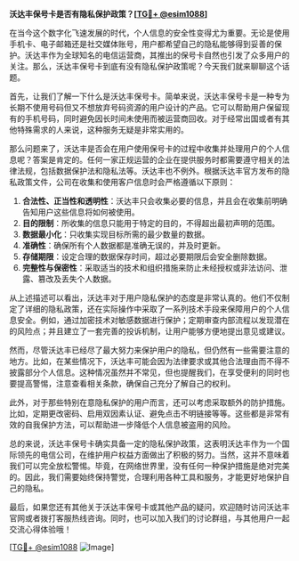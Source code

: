 **沃达丰保号卡是否有隐私保护政策？[[TG💪+ @esim1088](https://t.me/s/esim1088)]**

在当今这个数字化飞速发展的时代，个人信息的安全性变得尤为重要。无论是使用手机卡、电子邮箱还是社交媒体账号，用户都希望自己的隐私能够得到妥善的保护。沃达丰作为全球知名的电信运营商，其推出的保号卡自然也引发了众多用户的关注。那么，沃达丰保号卡到底有没有隐私保护政策呢？今天我们就来聊聊这个话题。

首先，让我们了解一下什么是沃达丰保号卡。简单来说，沃达丰保号卡是一种专为长期不使用号码但又不想放弃号码资源的用户设计的产品。它可以帮助用户保留现有的手机号码，同时避免因长时间未使用而被运营商回收。对于经常出国或者有其他特殊需求的人来说，这种服务无疑是非常实用的。

那么问题来了，沃达丰是否会在用户使用保号卡的过程中收集并处理用户的个人信息呢？答案是肯定的。任何一家正规运营的企业在提供服务时都需要遵守相关的法律法规，包括数据保护法和隐私法等。沃达丰也不例外。根据沃达丰官方发布的隐私政策文件，公司在收集和使用客户信息时会严格遵循以下原则：

1. **合法性、正当性和透明性**：沃达丰只会收集必要的信息，并且会在收集前明确告知用户这些信息将如何被使用。
2. **目的限制**：所收集的信息只能用于特定的目的，不得超出最初声明的范围。
3. **数据最小化**：只收集实现目标所需的最少数量的数据。
4. **准确性**：确保所有个人数据都是准确无误的，并及时更新。
5. **存储期限**：设定合理的数据保存时间，超过必要期限后会安全删除数据。
6. **完整性与保密性**：采取适当的技术和组织措施来防止未经授权或非法访问、泄露、篡改及丢失个人数据。

从上述描述可以看出，沃达丰对于用户隐私保护的态度是非常认真的。他们不仅制定了详细的隐私政策，还在实际操作中采取了一系列技术手段来保障用户的个人信息安全。例如，通过加密技术对敏感数据进行保护；定期审查内部流程以发现潜在的风险点；并且建立了一套完善的投诉机制，让用户能够方便地提出意见或建议。

然而，尽管沃达丰已经尽了最大努力来保护用户的隐私，但仍然有一些需要注意的地方。比如，在某些情况下，沃达丰可能会因为法律要求或其他合法理由而不得不披露部分个人信息。这种情况虽然并不常见，但也提醒我们，在享受便利的同时也要提高警惕，注意查看相关条款，确保自己充分了解自己的权利。

此外，对于那些特别在意隐私保护的用户而言，还可以考虑采取额外的防护措施。比如，定期更改密码、启用双因素认证、避免点击不明链接等等。这些都是非常有效的自我保护方法，可以帮助进一步降低个人信息被盗用的风险。

总的来说，沃达丰保号卡确实具备一定的隐私保护政策，这表明沃达丰作为一个国际领先的电信公司，在维护用户权益方面做出了积极的努力。当然，这并不意味着我们可以完全放松警惕。毕竟，在网络世界里，没有任何一种保护措施是绝对完美的。因此，我们需要始终保持警觉，合理利用各种工具和服务，才能更好地保护自己的隐私。

最后，如果您还有其他关于沃达丰保号卡或其他产品的疑问，欢迎随时访问沃达丰官网或者拨打客服热线咨询。同时，也可以加入我们的讨论群组，与其他用户一起交流心得体验哦！

[[TG💪+ @esim1088](https://t.me/s/esim1088) ![Image](https://i.postimg.cc/4NQfJmqS/Snipaste-2025-05-13-00-14-12.png)]